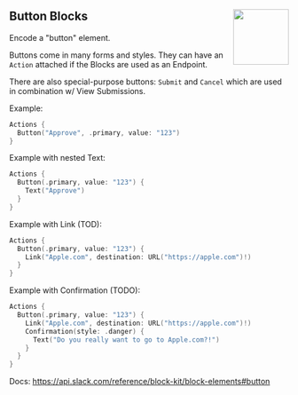 <h2>Button Blocks
  <img src="https://zeezide.com/img/blocksui/SwiftBlocksUIIcon256.png"
       align="right" width="100" height="100" />
</h2>

Encode a "button" element.

Buttons come in many forms and styles. They can have an `Action` attached
if the Blocks are used as an Endpoint.

There are also special-purpose buttons: `Submit` and `Cancel` which are
used in combination w/ View Submissions.

Example:

```swift
Actions {
  Button("Approve", .primary, value: "123")
}
```

Example with nested Text:

```swift
Actions {
  Button(.primary, value: "123") {
    Text("Approve")
  }
}
```

Example with Link (TOD):

```swift
Actions {
  Button(.primary, value: "123") {
    Link("Apple.com", destination: URL("https://apple.com")!)
  }
}
```

Example with Confirmation (TODO):
    
```swift
Actions {
  Button(.primary, value: "123") {
    Link("Apple.com", destination: URL("https://apple.com")!)
    Confirmation(style: .danger) {
      Text("Do you really want to go to Apple.com?!")
    }
  }
}
```

Docs: https://api.slack.com/reference/block-kit/block-elements#button
